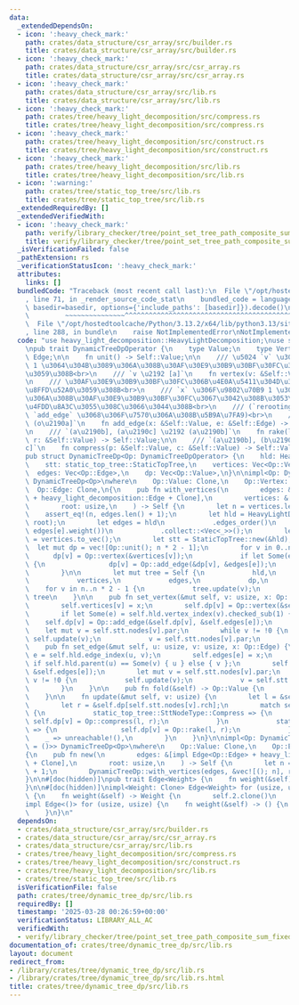 ```yaml
---
data:
  _extendedDependsOn:
  - icon: ':heavy_check_mark:'
    path: crates/data_structure/csr_array/src/builder.rs
    title: crates/data_structure/csr_array/src/builder.rs
  - icon: ':heavy_check_mark:'
    path: crates/data_structure/csr_array/src/csr_array.rs
    title: crates/data_structure/csr_array/src/csr_array.rs
  - icon: ':heavy_check_mark:'
    path: crates/data_structure/csr_array/src/lib.rs
    title: crates/data_structure/csr_array/src/lib.rs
  - icon: ':heavy_check_mark:'
    path: crates/tree/heavy_light_decomposition/src/compress.rs
    title: crates/tree/heavy_light_decomposition/src/compress.rs
  - icon: ':heavy_check_mark:'
    path: crates/tree/heavy_light_decomposition/src/construct.rs
    title: crates/tree/heavy_light_decomposition/src/construct.rs
  - icon: ':heavy_check_mark:'
    path: crates/tree/heavy_light_decomposition/src/lib.rs
    title: crates/tree/heavy_light_decomposition/src/lib.rs
  - icon: ':warning:'
    path: crates/tree/static_top_tree/src/lib.rs
    title: crates/tree/static_top_tree/src/lib.rs
  _extendedRequiredBy: []
  _extendedVerifiedWith:
  - icon: ':heavy_check_mark:'
    path: verify/library_checker/tree/point_set_tree_path_composite_sum_fixed_root/src/main.rs
    title: verify/library_checker/tree/point_set_tree_path_composite_sum_fixed_root/src/main.rs
  _isVerificationFailed: false
  _pathExtension: rs
  _verificationStatusIcon: ':heavy_check_mark:'
  attributes:
    links: []
  bundledCode: "Traceback (most recent call last):\n  File \"/opt/hostedtoolcache/Python/3.13.2/x64/lib/python3.13/site-packages/onlinejudge_verify/documentation/build.py\"\
    , line 71, in _render_source_code_stat\n    bundled_code = language.bundle(stat.path,\
    \ basedir=basedir, options={'include_paths': [basedir]}).decode()\n          \
    \         ~~~~~~~~~~~~~~~^^^^^^^^^^^^^^^^^^^^^^^^^^^^^^^^^^^^^^^^^^^^^^^^^^^^^^^^^^^^^^^^^^\n\
    \  File \"/opt/hostedtoolcache/Python/3.13.2/x64/lib/python3.13/site-packages/onlinejudge_verify/languages/rust.py\"\
    , line 288, in bundle\n    raise NotImplementedError\nNotImplementedError\n"
  code: "use heavy_light_decomposition::HeavyLightDecomposition;\nuse static_top_tree::StaticTopTree;\n\
    \npub trait DynamicTreeDpOperator {\n    type Value;\n    type Vertex;\n    type\
    \ Edge;\n\n    fn unit() -> Self::Value;\n\n    /// \u5024 `v` \u306E\u9802\u70B9\
    \ 1 \u3064\u304B\u3089\u306A\u308B\u30AF\u30E9\u30B9\u30BF\u30FC\u3092\u751F\u6210\
    \u3059\u308B<br>\n    /// `v \u2192 [a]`\n    fn vertex(v: &Self::Vertex) -> Self::Value;\n\
    \n    /// \u30AF\u30E9\u30B9\u30BF\u30FC\u306B\u4E0A\u5411\u304D\u306E\u8FBA\u3092\
    \u8FFD\u52A0\u3059\u308B<br>\n    /// `x` \u306F\u9802\u70B9 1 \u3064\u304B\u3089\
    \u306A\u308B\u30AF\u30E9\u30B9\u30BF\u30FC\u3067\u3042\u308B\u3053\u3068\u304C\
    \u4FDD\u8A3C\u3055\u308C\u3066\u3044\u308B<br>\n    /// (`rerooting_tree_dp` \u306E\
    \ `add_edge` \u3068\u306F\u7570\u306A\u308B\u5B9A\u7FA9)<br>\n    /// `[a] \u2192\
    \ (o\u2190a]`\n    fn add_edge(x: &Self::Value, e: &Self::Edge) -> Self::Value;\n\
    \n    /// `(a\u2190b], (a\u2190c] \u2192 (a\u2190b]`\n    fn rake(l: &Self::Value,\
    \ r: &Self::Value) -> Self::Value;\n\n    /// `(a\u2190b], (b\u2190c] \u2192 (a\u2190\
    c]`\n    fn compress(p: &Self::Value, c: &Self::Value) -> Self::Value;\n}\n\n\
    pub struct DynamicTreeDp<Op: DynamicTreeDpOperator> {\n    hld: HeavyLightDecomposition,\n\
    \    stt: static_top_tree::StaticTopTree,\n    vertices: Vec<Op::Vertex>,\n  \
    \  edges: Vec<Op::Edge>,\n    dp: Vec<Op::Value>,\n}\n\nimpl<Op: DynamicTreeDpOperator>\
    \ DynamicTreeDp<Op>\nwhere\n    Op::Value: Clone,\n    Op::Vertex: Clone,\n  \
    \  Op::Edge: Clone,\n{\n    pub fn with_vertices(\n        edges: &[impl Edge<Op::Edge>\
    \ + heavy_light_decomposition::Edge + Clone],\n        vertices: &[Op::Vertex],\n\
    \        root: usize,\n    ) -> Self {\n        let n = vertices.len();\n    \
    \    assert_eq!(n, edges.len() + 1);\n        let hld = HeavyLightDecomposition::from_edges(edges,\
    \ root);\n        let edges = hld\n            .edges_order()\n            .map(|e|\
    \ edges[e].weight())\n            .collect::<Vec<_>>();\n        let vertices\
    \ = vertices.to_vec();\n        let stt = StaticTopTree::new(&hld);\n\n      \
    \  let mut dp = vec![Op::unit(); n * 2 - 1];\n        for v in 0..n {\n      \
    \      dp[v] = Op::vertex(&vertices[v]);\n            if let Some(e) = hld.vertex_index(v).checked_sub(1)\
    \ {\n                dp[v] = Op::add_edge(&dp[v], &edges[e]);\n            }\n\
    \        }\n\n        let mut tree = Self {\n            hld,\n            stt,\n\
    \            vertices,\n            edges,\n            dp,\n        };\n    \
    \    for v in n..n * 2 - 1 {\n            tree.update(v);\n        }\n       \
    \ tree\n    }\n\n    pub fn set_vertex(&mut self, v: usize, x: Op::Vertex) {\n\
    \        self.vertices[v] = x;\n        self.dp[v] = Op::vertex(&self.vertices[v]);\n\
    \        if let Some(e) = self.hld.vertex_index(v).checked_sub(1) {\n        \
    \    self.dp[v] = Op::add_edge(&self.dp[v], &self.edges[e]);\n        }\n    \
    \    let mut v = self.stt.nodes[v].par;\n        while v != !0 {\n           \
    \ self.update(v);\n            v = self.stt.nodes[v].par;\n        }\n    }\n\n\
    \    pub fn set_edge(&mut self, u: usize, v: usize, x: Op::Edge) {\n        let\
    \ e = self.hld.edge_index(u, v);\n        self.edges[e] = x;\n        let v =\
    \ if self.hld.parent(u) == Some(v) { u } else { v };\n        self.dp[v] = Op::add_edge(&Op::vertex(&self.vertices[v]),\
    \ &self.edges[e]);\n        let mut v = self.stt.nodes[v].par;\n        while\
    \ v != !0 {\n            self.update(v);\n            v = self.stt.nodes[v].par;\n\
    \        }\n    }\n\n    pub fn fold(&self) -> Op::Value {\n        self.dp.last().unwrap().clone()\n\
    \    }\n\n    fn update(&mut self, v: usize) {\n        let l = &self.dp[self.stt.nodes[v].lch];\n\
    \        let r = &self.dp[self.stt.nodes[v].rch];\n        match self.stt.nodes[v].ty\
    \ {\n            static_top_tree::SttNodeType::Compress => {\n               \
    \ self.dp[v] = Op::compress(l, r);\n            }\n            static_top_tree::SttNodeType::Rake\
    \ => {\n                self.dp[v] = Op::rake(l, r);\n            }\n        \
    \    _ => unreachable!(),\n        }\n    }\n}\n\nimpl<Op: DynamicTreeDpOperator<Vertex\
    \ = ()>> DynamicTreeDp<Op>\nwhere\n    Op::Value: Clone,\n    Op::Edge: Clone,\n\
    {\n    pub fn new(\n        edges: &[impl Edge<Op::Edge> + heavy_light_decomposition::Edge\
    \ + Clone],\n        root: usize,\n    ) -> Self {\n        let n = edges.len()\
    \ + 1;\n        DynamicTreeDp::with_vertices(edges, &vec![(); n], root)\n    }\n\
    }\n\n#[doc(hidden)]\npub trait Edge<Weight> {\n    fn weight(&self) -> Weight;\n\
    }\n\n#[doc(hidden)]\nimpl<Weight: Clone> Edge<Weight> for (usize, usize, Weight)\
    \ {\n    fn weight(&self) -> Weight {\n        self.2.clone()\n    }\n}\n\n#[doc(hidden)]\n\
    impl Edge<()> for (usize, usize) {\n    fn weight(&self) -> () {\n        ()\n\
    \    }\n}\n"
  dependsOn:
  - crates/data_structure/csr_array/src/builder.rs
  - crates/data_structure/csr_array/src/csr_array.rs
  - crates/data_structure/csr_array/src/lib.rs
  - crates/tree/heavy_light_decomposition/src/compress.rs
  - crates/tree/heavy_light_decomposition/src/construct.rs
  - crates/tree/heavy_light_decomposition/src/lib.rs
  - crates/tree/static_top_tree/src/lib.rs
  isVerificationFile: false
  path: crates/tree/dynamic_tree_dp/src/lib.rs
  requiredBy: []
  timestamp: '2025-03-28 00:26:59+00:00'
  verificationStatus: LIBRARY_ALL_AC
  verifiedWith:
  - verify/library_checker/tree/point_set_tree_path_composite_sum_fixed_root/src/main.rs
documentation_of: crates/tree/dynamic_tree_dp/src/lib.rs
layout: document
redirect_from:
- /library/crates/tree/dynamic_tree_dp/src/lib.rs
- /library/crates/tree/dynamic_tree_dp/src/lib.rs.html
title: crates/tree/dynamic_tree_dp/src/lib.rs
---
```

